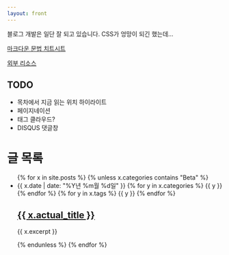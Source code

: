 ```yaml
---
layout: front
---
```


블로그 개발은 일단 잘 되고 있습니다. CSS가 엉망이 되긴 했는데...

[마크다운 문법 치트시트](/syntax)

[외부 리소스](/thirdparty-license)

## TODO

* 목차에서 지금 읽는 위치 하이라이트
* 페이지네이션
* 태그 클라우드?
* DISQUS 댓글창

# 글 목록

<ul id="post-list">
	{% for x in site.posts %}
		{% unless x.categories contains "Beta" %}
		<li>
			<span class="metadata">
				<span class="date">{{ x.date | date: "%Y년 %m월 %d일" }}</span>
				{% for y in x.categories %}
					<span class="category">{{ y }}</span>
				{% endfor %}
				{% for y in x.tags %}
					<span class="tag">{{ y }}</span>
				{% endfor %}
			</span>
			<h2><a href="{{ x.url }}">{{ x.actual_title }}</a></h2>
			<p>
				{{ x.excerpt }}
			</p>
		</li>
		{% endunless %}
	{% endfor %}
</ul>